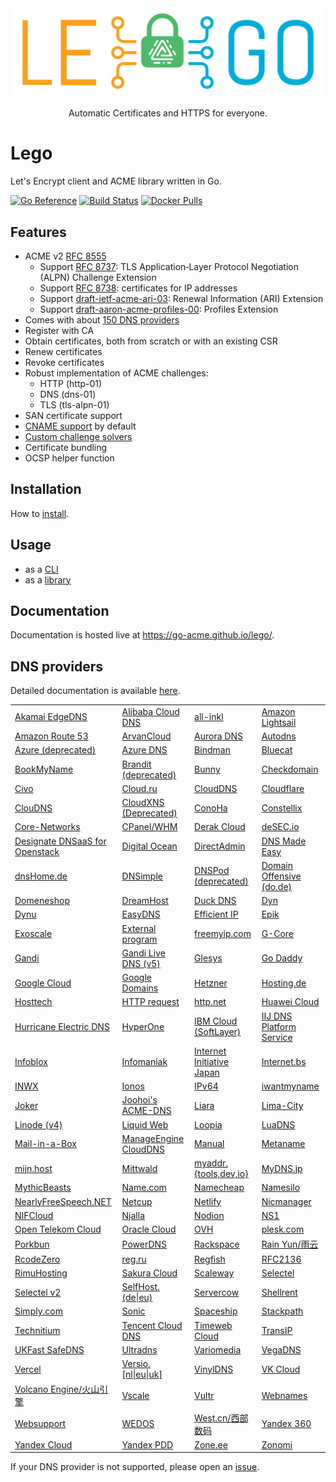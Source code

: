 <div align="center">
  <img alt="lego logo" src="./docs/static/images/lego-logo.min.svg">
  <p>Automatic Certificates and HTTPS for everyone.</p>
</div>

# Lego

Let's Encrypt client and ACME library written in Go.

[![Go Reference](https://pkg.go.dev/badge/github.com/go-acme/lego/v4.svg)](https://pkg.go.dev/github.com/go-acme/lego/v4)
[![Build Status](https://github.com//go-acme/lego/workflows/Main/badge.svg?branch=master)](https://github.com//go-acme/lego/actions)
[![Docker Pulls](https://img.shields.io/docker/pulls/goacme/lego.svg)](https://hub.docker.com/r/goacme/lego/)

## Features

- ACME v2 [RFC 8555](https://www.rfc-editor.org/rfc/rfc8555.html)
  - Support [RFC 8737](https://www.rfc-editor.org/rfc/rfc8737.html): TLS Application‑Layer Protocol Negotiation (ALPN) Challenge Extension
  - Support [RFC 8738](https://www.rfc-editor.org/rfc/rfc8738.html): certificates for IP addresses
  - Support [draft-ietf-acme-ari-03](https://datatracker.ietf.org/doc/draft-ietf-acme-ari/): Renewal Information (ARI) Extension
  - Support [draft-aaron-acme-profiles-00](https://datatracker.ietf.org/doc/draft-aaron-acme-profiles/): Profiles Extension
- Comes with about [150 DNS providers](https://go-acme.github.io/lego/dns)
- Register with CA
- Obtain certificates, both from scratch or with an existing CSR
- Renew certificates
- Revoke certificates
- Robust implementation of ACME challenges:
  - HTTP (http-01)
  - DNS (dns-01)
  - TLS (tls-alpn-01)
- SAN certificate support
- [CNAME support](https://letsencrypt.org/2019/10/09/onboarding-your-customers-with-lets-encrypt-and-acme.html) by default
- [Custom challenge solvers](https://go-acme.github.io/lego/usage/library/writing-a-challenge-solver/)
- Certificate bundling
- OCSP helper function

## Installation

How to [install](https://go-acme.github.io/lego/installation/).

## Usage

- as a [CLI](https://go-acme.github.io/lego/usage/cli)
- as a [library](https://go-acme.github.io/lego/usage/library)

## Documentation

Documentation is hosted live at https://go-acme.github.io/lego/.

## DNS providers

Detailed documentation is available [here](https://go-acme.github.io/lego/dns).

<!-- START DNS PROVIDERS LIST -->

<table><tr>
  <td><a href="https://go-acme.github.io/lego/dns/edgedns/">Akamai EdgeDNS</a></td>
  <td><a href="https://go-acme.github.io/lego/dns/alidns/">Alibaba Cloud DNS</a></td>
  <td><a href="https://go-acme.github.io/lego/dns/allinkl/">all-inkl</a></td>
  <td><a href="https://go-acme.github.io/lego/dns/lightsail/">Amazon Lightsail</a></td>
</tr><tr>
  <td><a href="https://go-acme.github.io/lego/dns/route53/">Amazon Route 53</a></td>
  <td><a href="https://go-acme.github.io/lego/dns/arvancloud/">ArvanCloud</a></td>
  <td><a href="https://go-acme.github.io/lego/dns/auroradns/">Aurora DNS</a></td>
  <td><a href="https://go-acme.github.io/lego/dns/autodns/">Autodns</a></td>
</tr><tr>
  <td><a href="https://go-acme.github.io/lego/dns/azure/">Azure (deprecated)</a></td>
  <td><a href="https://go-acme.github.io/lego/dns/azuredns/">Azure DNS</a></td>
  <td><a href="https://go-acme.github.io/lego/dns/bindman/">Bindman</a></td>
  <td><a href="https://go-acme.github.io/lego/dns/bluecat/">Bluecat</a></td>
</tr><tr>
  <td><a href="https://go-acme.github.io/lego/dns/bookmyname/">BookMyName</a></td>
  <td><a href="https://go-acme.github.io/lego/dns/brandit/">Brandit (deprecated)</a></td>
  <td><a href="https://go-acme.github.io/lego/dns/bunny/">Bunny</a></td>
  <td><a href="https://go-acme.github.io/lego/dns/checkdomain/">Checkdomain</a></td>
</tr><tr>
  <td><a href="https://go-acme.github.io/lego/dns/civo/">Civo</a></td>
  <td><a href="https://go-acme.github.io/lego/dns/cloudru/">Cloud.ru</a></td>
  <td><a href="https://go-acme.github.io/lego/dns/clouddns/">CloudDNS</a></td>
  <td><a href="https://go-acme.github.io/lego/dns/cloudflare/">Cloudflare</a></td>
</tr><tr>
  <td><a href="https://go-acme.github.io/lego/dns/cloudns/">ClouDNS</a></td>
  <td><a href="https://go-acme.github.io/lego/dns/cloudxns/">CloudXNS (Deprecated)</a></td>
  <td><a href="https://go-acme.github.io/lego/dns/conoha/">ConoHa</a></td>
  <td><a href="https://go-acme.github.io/lego/dns/constellix/">Constellix</a></td>
</tr><tr>
  <td><a href="https://go-acme.github.io/lego/dns/corenetworks/">Core-Networks</a></td>
  <td><a href="https://go-acme.github.io/lego/dns/cpanel/">CPanel/WHM</a></td>
  <td><a href="https://go-acme.github.io/lego/dns/derak/">Derak Cloud</a></td>
  <td><a href="https://go-acme.github.io/lego/dns/desec/">deSEC.io</a></td>
</tr><tr>
  <td><a href="https://go-acme.github.io/lego/dns/designate/">Designate DNSaaS for Openstack</a></td>
  <td><a href="https://go-acme.github.io/lego/dns/digitalocean/">Digital Ocean</a></td>
  <td><a href="https://go-acme.github.io/lego/dns/directadmin/">DirectAdmin</a></td>
  <td><a href="https://go-acme.github.io/lego/dns/dnsmadeeasy/">DNS Made Easy</a></td>
</tr><tr>
  <td><a href="https://go-acme.github.io/lego/dns/dnshomede/">dnsHome.de</a></td>
  <td><a href="https://go-acme.github.io/lego/dns/dnsimple/">DNSimple</a></td>
  <td><a href="https://go-acme.github.io/lego/dns/dnspod/">DNSPod (deprecated)</a></td>
  <td><a href="https://go-acme.github.io/lego/dns/dode/">Domain Offensive (do.de)</a></td>
</tr><tr>
  <td><a href="https://go-acme.github.io/lego/dns/domeneshop/">Domeneshop</a></td>
  <td><a href="https://go-acme.github.io/lego/dns/dreamhost/">DreamHost</a></td>
  <td><a href="https://go-acme.github.io/lego/dns/duckdns/">Duck DNS</a></td>
  <td><a href="https://go-acme.github.io/lego/dns/dyn/">Dyn</a></td>
</tr><tr>
  <td><a href="https://go-acme.github.io/lego/dns/dynu/">Dynu</a></td>
  <td><a href="https://go-acme.github.io/lego/dns/easydns/">EasyDNS</a></td>
  <td><a href="https://go-acme.github.io/lego/dns/efficientip/">Efficient IP</a></td>
  <td><a href="https://go-acme.github.io/lego/dns/epik/">Epik</a></td>
</tr><tr>
  <td><a href="https://go-acme.github.io/lego/dns/exoscale/">Exoscale</a></td>
  <td><a href="https://go-acme.github.io/lego/dns/exec/">External program</a></td>
  <td><a href="https://go-acme.github.io/lego/dns/freemyip/">freemyip.com</a></td>
  <td><a href="https://go-acme.github.io/lego/dns/gcore/">G-Core</a></td>
</tr><tr>
  <td><a href="https://go-acme.github.io/lego/dns/gandi/">Gandi</a></td>
  <td><a href="https://go-acme.github.io/lego/dns/gandiv5/">Gandi Live DNS (v5)</a></td>
  <td><a href="https://go-acme.github.io/lego/dns/glesys/">Glesys</a></td>
  <td><a href="https://go-acme.github.io/lego/dns/godaddy/">Go Daddy</a></td>
</tr><tr>
  <td><a href="https://go-acme.github.io/lego/dns/gcloud/">Google Cloud</a></td>
  <td><a href="https://go-acme.github.io/lego/dns/googledomains/">Google Domains</a></td>
  <td><a href="https://go-acme.github.io/lego/dns/hetzner/">Hetzner</a></td>
  <td><a href="https://go-acme.github.io/lego/dns/hostingde/">Hosting.de</a></td>
</tr><tr>
  <td><a href="https://go-acme.github.io/lego/dns/hosttech/">Hosttech</a></td>
  <td><a href="https://go-acme.github.io/lego/dns/httpreq/">HTTP request</a></td>
  <td><a href="https://go-acme.github.io/lego/dns/httpnet/">http.net</a></td>
  <td><a href="https://go-acme.github.io/lego/dns/huaweicloud/">Huawei Cloud</a></td>
</tr><tr>
  <td><a href="https://go-acme.github.io/lego/dns/hurricane/">Hurricane Electric DNS</a></td>
  <td><a href="https://go-acme.github.io/lego/dns/hyperone/">HyperOne</a></td>
  <td><a href="https://go-acme.github.io/lego/dns/ibmcloud/">IBM Cloud (SoftLayer)</a></td>
  <td><a href="https://go-acme.github.io/lego/dns/iijdpf/">IIJ DNS Platform Service</a></td>
</tr><tr>
  <td><a href="https://go-acme.github.io/lego/dns/infoblox/">Infoblox</a></td>
  <td><a href="https://go-acme.github.io/lego/dns/infomaniak/">Infomaniak</a></td>
  <td><a href="https://go-acme.github.io/lego/dns/iij/">Internet Initiative Japan</a></td>
  <td><a href="https://go-acme.github.io/lego/dns/internetbs/">Internet.bs</a></td>
</tr><tr>
  <td><a href="https://go-acme.github.io/lego/dns/inwx/">INWX</a></td>
  <td><a href="https://go-acme.github.io/lego/dns/ionos/">Ionos</a></td>
  <td><a href="https://go-acme.github.io/lego/dns/ipv64/">IPv64</a></td>
  <td><a href="https://go-acme.github.io/lego/dns/iwantmyname/">iwantmyname</a></td>
</tr><tr>
  <td><a href="https://go-acme.github.io/lego/dns/joker/">Joker</a></td>
  <td><a href="https://go-acme.github.io/lego/dns/acme-dns/">Joohoi&#39;s ACME-DNS</a></td>
  <td><a href="https://go-acme.github.io/lego/dns/liara/">Liara</a></td>
  <td><a href="https://go-acme.github.io/lego/dns/limacity/">Lima-City</a></td>
</tr><tr>
  <td><a href="https://go-acme.github.io/lego/dns/linode/">Linode (v4)</a></td>
  <td><a href="https://go-acme.github.io/lego/dns/liquidweb/">Liquid Web</a></td>
  <td><a href="https://go-acme.github.io/lego/dns/loopia/">Loopia</a></td>
  <td><a href="https://go-acme.github.io/lego/dns/luadns/">LuaDNS</a></td>
</tr><tr>
  <td><a href="https://go-acme.github.io/lego/dns/mailinabox/">Mail-in-a-Box</a></td>
  <td><a href="https://go-acme.github.io/lego/dns/manageengine/">ManageEngine CloudDNS</a></td>
  <td><a href="https://go-acme.github.io/lego/dns/manual/">Manual</a></td>
  <td><a href="https://go-acme.github.io/lego/dns/metaname/">Metaname</a></td>
</tr><tr>
  <td><a href="https://go-acme.github.io/lego/dns/mijnhost/">mijn.host</a></td>
  <td><a href="https://go-acme.github.io/lego/dns/mittwald/">Mittwald</a></td>
  <td><a href="https://go-acme.github.io/lego/dns/myaddr/">myaddr.{tools,dev,io}</a></td>
  <td><a href="https://go-acme.github.io/lego/dns/mydnsjp/">MyDNS.jp</a></td>
</tr><tr>
  <td><a href="https://go-acme.github.io/lego/dns/mythicbeasts/">MythicBeasts</a></td>
  <td><a href="https://go-acme.github.io/lego/dns/namedotcom/">Name.com</a></td>
  <td><a href="https://go-acme.github.io/lego/dns/namecheap/">Namecheap</a></td>
  <td><a href="https://go-acme.github.io/lego/dns/namesilo/">Namesilo</a></td>
</tr><tr>
  <td><a href="https://go-acme.github.io/lego/dns/nearlyfreespeech/">NearlyFreeSpeech.NET</a></td>
  <td><a href="https://go-acme.github.io/lego/dns/netcup/">Netcup</a></td>
  <td><a href="https://go-acme.github.io/lego/dns/netlify/">Netlify</a></td>
  <td><a href="https://go-acme.github.io/lego/dns/nicmanager/">Nicmanager</a></td>
</tr><tr>
  <td><a href="https://go-acme.github.io/lego/dns/nifcloud/">NIFCloud</a></td>
  <td><a href="https://go-acme.github.io/lego/dns/njalla/">Njalla</a></td>
  <td><a href="https://go-acme.github.io/lego/dns/nodion/">Nodion</a></td>
  <td><a href="https://go-acme.github.io/lego/dns/ns1/">NS1</a></td>
</tr><tr>
  <td><a href="https://go-acme.github.io/lego/dns/otc/">Open Telekom Cloud</a></td>
  <td><a href="https://go-acme.github.io/lego/dns/oraclecloud/">Oracle Cloud</a></td>
  <td><a href="https://go-acme.github.io/lego/dns/ovh/">OVH</a></td>
  <td><a href="https://go-acme.github.io/lego/dns/plesk/">plesk.com</a></td>
</tr><tr>
  <td><a href="https://go-acme.github.io/lego/dns/porkbun/">Porkbun</a></td>
  <td><a href="https://go-acme.github.io/lego/dns/pdns/">PowerDNS</a></td>
  <td><a href="https://go-acme.github.io/lego/dns/rackspace/">Rackspace</a></td>
  <td><a href="https://go-acme.github.io/lego/dns/rainyun/">Rain Yun/雨云</a></td>
</tr><tr>
  <td><a href="https://go-acme.github.io/lego/dns/rcodezero/">RcodeZero</a></td>
  <td><a href="https://go-acme.github.io/lego/dns/regru/">reg.ru</a></td>
  <td><a href="https://go-acme.github.io/lego/dns/regfish/">Regfish</a></td>
  <td><a href="https://go-acme.github.io/lego/dns/rfc2136/">RFC2136</a></td>
</tr><tr>
  <td><a href="https://go-acme.github.io/lego/dns/rimuhosting/">RimuHosting</a></td>
  <td><a href="https://go-acme.github.io/lego/dns/sakuracloud/">Sakura Cloud</a></td>
  <td><a href="https://go-acme.github.io/lego/dns/scaleway/">Scaleway</a></td>
  <td><a href="https://go-acme.github.io/lego/dns/selectel/">Selectel</a></td>
</tr><tr>
  <td><a href="https://go-acme.github.io/lego/dns/selectelv2/">Selectel v2</a></td>
  <td><a href="https://go-acme.github.io/lego/dns/selfhostde/">SelfHost.(de|eu)</a></td>
  <td><a href="https://go-acme.github.io/lego/dns/servercow/">Servercow</a></td>
  <td><a href="https://go-acme.github.io/lego/dns/shellrent/">Shellrent</a></td>
</tr><tr>
  <td><a href="https://go-acme.github.io/lego/dns/simply/">Simply.com</a></td>
  <td><a href="https://go-acme.github.io/lego/dns/sonic/">Sonic</a></td>
  <td><a href="https://go-acme.github.io/lego/dns/spaceship/">Spaceship</a></td>
  <td><a href="https://go-acme.github.io/lego/dns/stackpath/">Stackpath</a></td>
</tr><tr>
  <td><a href="https://go-acme.github.io/lego/dns/technitium/">Technitium</a></td>
  <td><a href="https://go-acme.github.io/lego/dns/tencentcloud/">Tencent Cloud DNS</a></td>
  <td><a href="https://go-acme.github.io/lego/dns/timewebcloud/">Timeweb Cloud</a></td>
  <td><a href="https://go-acme.github.io/lego/dns/transip/">TransIP</a></td>
</tr><tr>
  <td><a href="https://go-acme.github.io/lego/dns/safedns/">UKFast SafeDNS</a></td>
  <td><a href="https://go-acme.github.io/lego/dns/ultradns/">Ultradns</a></td>
  <td><a href="https://go-acme.github.io/lego/dns/variomedia/">Variomedia</a></td>
  <td><a href="https://go-acme.github.io/lego/dns/vegadns/">VegaDNS</a></td>
</tr><tr>
  <td><a href="https://go-acme.github.io/lego/dns/vercel/">Vercel</a></td>
  <td><a href="https://go-acme.github.io/lego/dns/versio/">Versio.[nl|eu|uk]</a></td>
  <td><a href="https://go-acme.github.io/lego/dns/vinyldns/">VinylDNS</a></td>
  <td><a href="https://go-acme.github.io/lego/dns/vkcloud/">VK Cloud</a></td>
</tr><tr>
  <td><a href="https://go-acme.github.io/lego/dns/volcengine/">Volcano Engine/火山引擎</a></td>
  <td><a href="https://go-acme.github.io/lego/dns/vscale/">Vscale</a></td>
  <td><a href="https://go-acme.github.io/lego/dns/vultr/">Vultr</a></td>
  <td><a href="https://go-acme.github.io/lego/dns/webnames/">Webnames</a></td>
</tr><tr>
  <td><a href="https://go-acme.github.io/lego/dns/websupport/">Websupport</a></td>
  <td><a href="https://go-acme.github.io/lego/dns/wedos/">WEDOS</a></td>
  <td><a href="https://go-acme.github.io/lego/dns/westcn/">West.cn/西部数码</a></td>
  <td><a href="https://go-acme.github.io/lego/dns/yandex360/">Yandex 360</a></td>
</tr><tr>
  <td><a href="https://go-acme.github.io/lego/dns/yandexcloud/">Yandex Cloud</a></td>
  <td><a href="https://go-acme.github.io/lego/dns/yandex/">Yandex PDD</a></td>
  <td><a href="https://go-acme.github.io/lego/dns/zoneee/">Zone.ee</a></td>
  <td><a href="https://go-acme.github.io/lego/dns/zonomi/">Zonomi</a></td>
</tr></table>

<!-- END DNS PROVIDERS LIST -->

If your DNS provider is not supported, please open an [issue](https://github.com/go-acme/lego/issues/new?assignees=&labels=enhancement%2C+new-provider&template=new_dns_provider.md).
